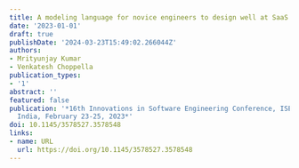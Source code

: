 ```yaml
---
title: A modeling language for novice engineers to design well at SaaS product companies
date: '2023-01-01'
draft: true
publishDate: '2024-03-23T15:49:02.266044Z'
authors:
- Mrityunjay Kumar
- Venkatesh Choppella
publication_types:
- '1'
abstract: ''
featured: false
publication: '*16th Innovations in Software Engineering Conference, ISEC2023, Allahabad,
  India, February 23-25, 2023*'
doi: 10.1145/3578527.3578548
links:
- name: URL
  url: https://doi.org/10.1145/3578527.3578548
---
```


